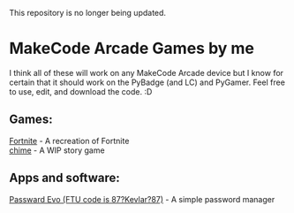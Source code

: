 This repository is no longer being updated.
# MakeCode Arcade Games by me
  
I think all of these will work on any MakeCode Arcade device but I know for certain that it should work on the PyBadge (and LC) and PyGamer. Feel free to use, edit, and download the code. :D  
  
## Games:  
[Fortnite](/arcade-Fortnite.uf2)  - A recreation of Fortnite  
[chime](/arcade-chime.uf2)  - A WIP story game  

## Apps and software:
[Passward Evo (FTU code is 87?Kevlar?87)](/arcade-Passward-Evo.uf2)  - A simple password manager

